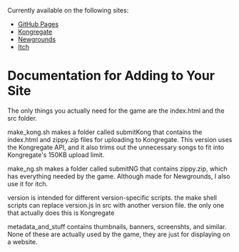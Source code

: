 Currently available on the following sites:

* [GitHub Pages](https://goldenpigames.github.io/Beam/)
* [Kongregate](https://www.kongregate.com/games/goldenPiGames/beam)
* [Newgrounds](https://www.newgrounds.com/portal/view/756438)
* [Itch](https://goldenpigames.itch.io/beam)


Documentation for Adding to Your Site
=====================================

The only things you actually need for the game are the index.html and the src folder.

make_kong.sh makes a folder called submitKong that contains the index.html and zippy.zip files for uploading to Kongregate. This version uses the Kongregate API, and it also trims out the unnecessary songs to fit into Kongregate's 150KB upload limit.

make_ng.sh makes a folder called submitNG that contains zippy.zip, which has everything needed by the game. Although made for Newgrounds, I also use it for itch.

version is intended for different version-specific scripts. the make shell scripts can replace version.js in src with another version file. the only one that actually does this is Kongregate

metadata_and_stuff contains thumbnails, banners, screenshts, and similar. None of these are actually used by the game, they are just for displaying on a website.
